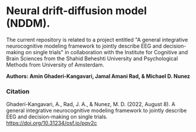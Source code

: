 # Neural drift-diffusion model (NDDM).
The current repository is related to a project entitled "A general integrative neurocognitive modeling framework to jointly describe EEG and decision-making on single trials" in collaboration with the Institute for Cognitive and Brain Sciences from the Shahid Beheshti University and Psychological Methods from University of Amsterdam.

**Authors: Amin Ghaderi-Kangavari, Jamal Amani Rad, & Michael D. Nunez**

### Citation
Ghaderi-Kangavari, A., Rad, J. A., & Nunez, M. D. (2022, August 8). A general integrative neurocognitive modeling framework to jointly describe EEG and decision-making on single trials. https://doi.org/10.31234/osf.io/pqv2c
